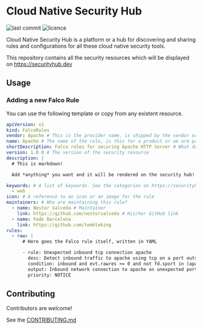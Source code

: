 # Cloud Native Security Hub

![last commit](https://flat.badgen.net/github/last-commit/falcosecurity/cloud-native-security-hub?icon=github) ![licence](https://flat.badgen.net/github/license/falcosecurity/cloud-native-security-hub)

Cloud Native Security Hub is a platform or a hub for discovering and sharing
rules and configurations for all these cloud native security tools.

This repository contains all the security resources which will be displayed on
https://securityhub.dev

## Usage

### Adding a new Falco Rule

You can use the following template or copy from any existent resource.

```yaml
apiVersion: v1
kind: FalcoRules
vendor: Apache # This is the provider name, is shipped by the vendor or by the community?
name: Apache # The name of the rule, is this for a product or we are protecting against a CVE
shortDescription: Falco rules for securing Apache HTTP Server # What does this rule does?
version: 1.0.0 # The version of the security resource
description: |
  # This is markdown!

  Add *anything* you want and it will be rendered on the security hub!

keywords: # A list of keywords. See the categories on https://securityhub.dev
  - web
icon: # A reference to an icon or an image for the rule
maintainers: # Who are maintaining this rule?
  - name: Nestor Salceda # Maintainer
    link: https://github.com/nestorsalceda # His/her GitHub link
  - name: Fede Barcelona
    link: https://github.com/tembleking
rules:
  - raw: |
      # Here goes the Falco rule itself, written in YAML

      - rule: Unexpected inbound tcp connection apache
        desc: Detect inbound traffic to apache using tcp on a port outside of expected set
        condition: inbound and evt.rawres >= 0 and not fd.sport in (apache_allowed_inbound_ports_tcp) and app_apache
        output: Inbound network connection to apache on unexpected port (command=%proc.cmdline pid=%proc.pid connection=%fd.name sport=%fd.sport user=%user.name %container.info image=%container.image)
        priority: NOTICE
```

## Contributing

Contributors are welcome!

See the [CONTRIBUTING.md](./CONTRIBUTING.md)
